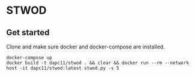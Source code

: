 # STWOD

## Get started
Clone and make sure docker and docker-compose are installed.
	
	docker-compose up
	docker build -t dapc11/stwod . && clear && docker run --rm --network host -it dapc11/stwod:latest stwod.py -s 5
